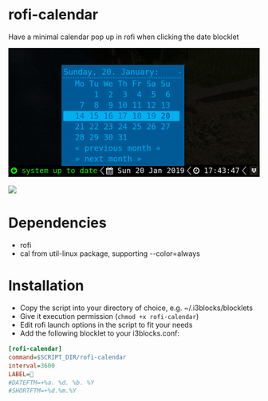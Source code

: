 # rofi-calendar

Have a minimal calendar pop up in rofi when clicking the date blocklet

![](screenshot.png)

![](screenshot2.png)
	
# Dependencies

* rofi 
* cal from util-linux package, supporting --color=always
# Installation

* Copy the script into your directory of choice, e.g. ~/.i3blocks/blocklets
* Give it execution permission (`chmod +x rofi-calendar`)
* Edit rofi launch options in the script to fit your needs
* Add the following blocklet to your i3blocks.conf:

```ini
[rofi-calendar]
command=$SCRIPT_DIR/rofi-calendar
interval=3600
LABEL= 
#DATEFTM=+%a. %d. %b. %Y
#SHORTFTM=+%d.%m.%Y
```

